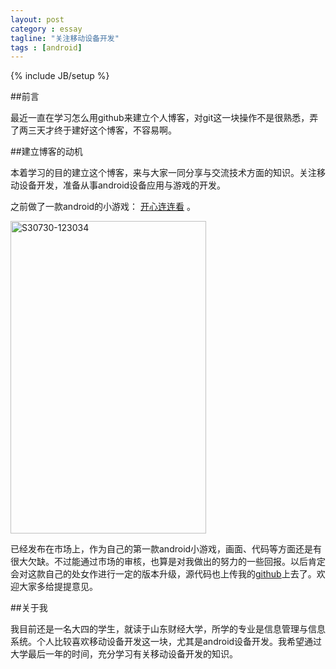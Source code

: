 ```yaml
---
layout: post
category : essay
tagline: "关注移动设备开发"
tags : [android]
---
```

{% include JB/setup %}

##前言

最近一直在学习怎么用github来建立个人博客，对git这一块操作不是很熟悉，弄了两三天才终于建好这个博客，不容易啊。

##建立博客的动机

本着学习的目的建立这个博客，来与大家一同分享与交流技术方面的知识。关注移动设备开发，准备从事android设备应用与游戏的开发。

之前做了一款android的小游戏： [开心连连看](http://zhushou.360.cn/detail/index/soft_id/699467?recrefer=SE_D_%E5%BC%80%E5%BF%83%E8%BF%9E%E8%BF%9E%E7%9C%8B) 。

<a href="http://www.flickr.com/photos/99737508@N02/9419819907/" title="Flickr 上 陌生旅客 的 S30730-123034"><img src="http://farm8.staticflickr.com/7381/9419819907_95ca2deb08.jpg" width="313" height="500" alt="S30730-123034"></a>

已经发布在市场上，作为自己的第一款android小游戏，画面、代码等方面还是有很大欠缺。不过能通过市场的审核，也算是对我做出的努力的一些回报。以后肯定会对这款自己的处女作进行一定的版本升级，源代码也上传我的[github](https://github.com/sdxy0506)上去了。欢迎大家多给提提意见。

##关于我

我目前还是一名大四的学生，就读于山东财经大学，所学的专业是信息管理与信息系统。个人比较喜欢移动设备开发这一块，尤其是android设备开发。我希望通过大学最后一年的时间，充分学习有关移动设备开发的知识。
